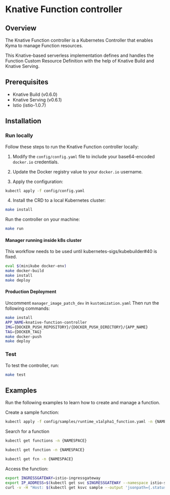 # Knative Function controller

## Overview

The Knative Function controller is a Kubernetes Controller that enables Kyma to manage Function resources.

This Knative-based serverless implementation defines and handles the Function Custom Resource Definition with the help of Knative Build and Knative Serving.

## Prerequisites

- Knative Build (v0.6.0)
- Knative Serving (v0.6.1)
- Istio (istio-1.0.7)

## Installation


### Run locally
Follow these steps to run the Knative Function controller locally:
1. Modify the `config/config.yaml` file to include your base64-encoded `docker.io` credentials. 
2. Update the Docker registry value to your `docker.io` username.

3. Apply the configuration:

```bash
kubectl apply -f config/config.yaml
```

4. Install the CRD to a local Kubernetes cluster:

```bash
make install
```

Run the controller on your machine:

```bash
make run
```

#### Manager running inside k8s cluster

This workflow needs to be used until kubernetes-sigs/kubebuilder#40 is fixed.

```bash
eval $(minikube docker-env)
make docker-build
make install
make deploy
```

#### Production Deployment

Uncomment `manager_image_patch_dev` in `kustomization.yaml`
Then run the following commands:

```bash
make install
APP_NAME=knative-function-controller
IMG={DOCKER_PUSH_REPOSITORY}/{DOCKER_PUSH_DIRECTORY}/{APP_NAME}
TAG={DOCKER_TAG}
make docker-push
make deploy
```

### Test
To test the controller, run:
```bash
make test
```

## Examples

Run the following examples to learn how to create and manage a function. 

Create a sample function:

```bash
kubectl apply -f config/samples/runtime_v1alpha1_function.yaml -n {NAMESPACE}
```

Search for a function

```bash
kubectl get functions -n {NAMESPACE}
```

```bash
kubectl get function -n {NAMESPACE}
```

```bash
kubectl get fcn -n {NAMESPACE}
```

Access the function:

```bash
export INGRESSGATEWAY=istio-ingressgateway
export IP_ADDRESS=$(kubectl get svc $INGRESSGATEWAY --namespace istio-system --output 'jsonpath={.status.loadBalancer.ingress[0].ip}')
curl -v -H "Host: $(kubectl get ksvc sample --output 'jsonpath={.status.domain}' -n {NAMESPACE}" http://$(minikube ip):$(kubectl get svc istio-ingressgateway --namespace istio-system --output 'jsonpath={.spec.ports[?(@.port==80)].nodePort}')
```
